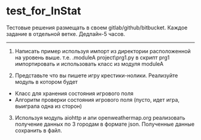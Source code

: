 # test_for_InStat
Тестовые решения размещать в своем gitlab/github/bitbucket. Каждое задание в отдельной ветке. Дедлайн-5 часов.

---------------------
1. Написать пример используя импорт из директории расположенной на уровень выше.
т.е.
.moduleA
project\prg1.py
в скрипт prg1 импортировать и использовать класс из модуля moduleA

2. Представьте что вы пишете игру крестики-нолики.
Реализуйте модуль в котором будет
- Класс для хранения состояния игрового поля
- Алгоритм проверки состояния игрового поля (пусто, идет игра, выиграла одна из сторон)

3. Используя модуль aiohttp и апи openweathermap.org реализовать получение данных по 3 городам в формате json. Полученные данные сохранить в файл.
